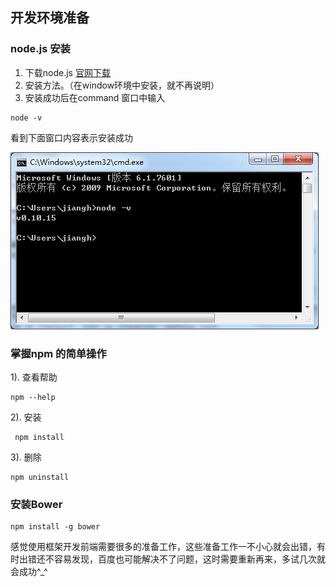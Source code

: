 ## 开发环境准备
### node.js 安装
1. 下载node.js [官网下载](http://nodejs.org/)
1. 安装方法。（在window环境中安装，就不再说明）
1. 安装成功后在command 窗口中输入 

```
node -v
```

看到下面窗口内容表示安装成功

![node](../book/images/01-1.png)

### 掌握npm 的简单操作

1). 查看帮助

```
npm --help
```

2). 安装

```
 npm install
```

3). 删除

```
npm uninstall
```

### 安装Bower

```
npm install -g bower
```

感觉使用框架开发前端需要很多的准备工作，这些准备工作一不小心就会出错，有时出错还不容易发现，百度也可能解决不了问题，这时需要重新再来，多试几次就会成功^_^
